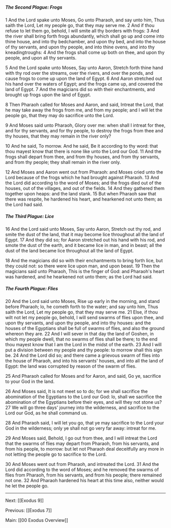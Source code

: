 ##### The Second Plague: Frogs

1 And the Lord spake unto Moses, Go unto Pharaoh, and say unto him, Thus saith the Lord, Let my people go, that they may serve me. 2 And if thou refuse to let them go, behold, I will smite all thy borders with frogs: 3 And the river shall bring forth frogs abundantly, which shall go up and come into thine house, and into thy bedchamber, and upon thy bed, and into the house of thy servants, and upon thy people, and into thine ovens, and into thy kneadingtroughs: 4 And the frogs shall come up both on thee, and upon thy people, and upon all thy servants.

5 And the Lord spake unto Moses, Say unto Aaron, Stretch forth thine hand with thy rod over the streams, over the rivers, and over the ponds, and cause frogs to come up upon the land of Egypt. 6 And Aaron stretched out his hand over the waters of Egypt; and the frogs came up, and covered the land of Egypt. 7 And the magicians did so with their enchantments, and brought up frogs upon the land of Egypt.

8 Then Pharaoh called for Moses and Aaron, and said, Intreat the Lord, that he may take away the frogs from me, and from my people; and I will let the people go, that they may do sacrifice unto the Lord.

9 And Moses said unto Pharaoh, Glory over me: when shall I intreat for thee, and for thy servants, and for thy people, to destroy the frogs from thee and thy houses, that they may remain in the river only?

10 And he said, To morrow. And he said, Be it according to thy word: that thou mayest know that there is none like unto the Lord our God. 11 And the frogs shall depart from thee, and from thy houses, and from thy servants, and from thy people; they shall remain in the river only.

12 And Moses and Aaron went out from Pharaoh: and Moses cried unto the Lord because of the frogs which he had brought against Pharaoh. 13 And the Lord did according to the word of Moses; and the frogs died out of the houses, out of the villages, and out of the fields. 14 And they gathered them together upon heaps: and the land stank. 15 But when Pharaoh saw that there was respite, he hardened his heart, and hearkened not unto them; as the Lord had said.

##### The Third Plague: Lice

16 And the Lord said unto Moses, Say unto Aaron, Stretch out thy rod, and smite the dust of the land, that it may become lice throughout all the land of Egypt. 17 And they did so; for Aaron stretched out his hand with his rod, and smote the dust of the earth, and it became lice in man, and in beast; all the dust of the land became lice throughout all the land of Egypt.

18 And the magicians did so with their enchantments to bring forth lice, but they could not: so there were lice upon man, and upon beast. 19 Then the magicians said unto Pharaoh, This is the finger of God: and Pharaoh's heart was hardened, and he hearkened not unto them; as the Lord had said.

##### The Fourth Plague: Flies

20 And the Lord said unto Moses, Rise up early in the morning, and stand before Pharaoh; lo, he cometh forth to the water; and say unto him, Thus saith the Lord, Let my people go, that they may serve me. 21 Else, if thou wilt not let my people go, behold, I will send swarms of flies upon thee, and upon thy servants, and upon thy people, and into thy houses: and the houses of the Egyptians shall be full of swarms of flies, and also the ground whereon they are. 22 And I will sever in that day the land of Goshen, in which my people dwell, that no swarms of flies shall be there; to the end thou mayest know that I am the Lord in the midst of the earth. 23 And I will put a division between my people and thy people: to morrow shall this sign be. 24 And the Lord did so; and there came a grievous swarm of flies into the house of Pharaoh, and into his servants' houses, and into all the land of Egypt: the land was corrupted by reason of the swarm of flies.

25 And Pharaoh called for Moses and for Aaron, and said, Go ye, sacrifice to your God in the land.

26 And Moses said, It is not meet so to do; for we shall sacrifice the abomination of the Egyptians to the Lord our God: lo, shall we sacrifice the abomination of the Egyptians before their eyes, and will they not stone us? 27 We will go three days' journey into the wilderness, and sacrifice to the Lord our God, as he shall command us.

28 And Pharaoh said, I will let you go, that ye may sacrifice to the Lord your God in the wilderness; only ye shall not go very far away: intreat for me.

29 And Moses said, Behold, I go out from thee, and I will intreat the Lord that the swarms of flies may depart from Pharaoh, from his servants, and from his people, to morrow: but let not Pharaoh deal deceitfully any more in not letting the people go to sacrifice to the Lord.

30 And Moses went out from Pharaoh, and intreated the Lord. 31 And the Lord did according to the word of Moses; and he removed the swarms of flies from Pharaoh, from his servants, and from his people; there remained not one. 32 And Pharaoh hardened his heart at this time also, neither would he let the people go.

---
Next: [[Exodus 9]]

Previous: [[Exodus 7]]

Main: [[00 Exodus Overview]]